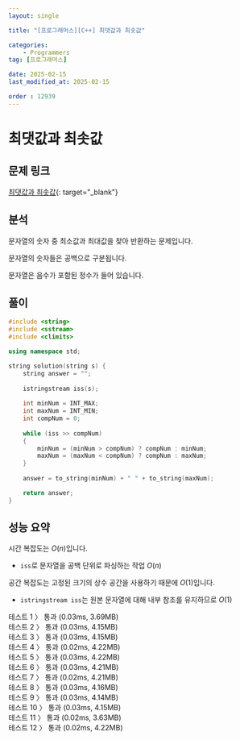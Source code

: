 ```yaml
---
layout: single

title: "[프로그래머스][C++] 최댓값과 최솟값"

categories:
    - Programmers
tag: [프로그래머스]

date: 2025-02-15
last_modified_at: 2025-02-15

order : 12939
---
```


# 최댓값과 최솟값

## 문제 링크

[최댓값과 최솟값](https://school.programmers.co.kr/learn/courses/30/lessons/12939){: target="_blank"}

## 분석

문자열의 숫자 중 최소값과 최대값을 찾아 반환하는 문제입니다.

문자열의 숫자들은 공백으로 구분됩니다.

문자열은 음수가 포함된 정수가 들어 있습니다.

## 풀이

```cpp
#include <string>
#include <sstream>
#include <climits>

using namespace std;

string solution(string s) {
    string answer = "";
    
    istringstream iss(s);
    
    int minNum = INT_MAX;
    int maxNum = INT_MIN;
    int compNum = 0;
    
    while (iss >> compNum)
    {
        minNum = (minNum > compNum) ? compNum : minNum;
        maxNum = (maxNum < compNum) ? compNum : maxNum;
    }
    
    answer = to_string(minNum) + " " + to_string(maxNum);

    return answer;
}
```

## 성능 요약

시간 복잡도는 $O(n)$입니다.

- `iss`로 문자열을 공백 단위로 파싱하는 작업 $O(n)$

공간 복잡도는 고정된 크기의 상수 공간을 사용하기 때문에 $O(1)$입니다.

- `istringstream iss`는 원본 문자열에 대해 내부 참조를 유지하므로 $O(1)$

테스트 1 〉 통과 (0.03ms, 3.69MB)  
테스트 2 〉 통과 (0.03ms, 4.15MB)  
테스트 3 〉 통과 (0.03ms, 4.15MB)  
테스트 4 〉 통과 (0.02ms, 4.22MB)  
테스트 5 〉 통과 (0.03ms, 4.22MB)  
테스트 6 〉 통과 (0.03ms, 4.21MB)  
테스트 7 〉 통과 (0.02ms, 4.21MB)  
테스트 8 〉 통과 (0.03ms, 4.16MB)  
테스트 9 〉 통과 (0.03ms, 4.14MB)  
테스트 10 〉 통과 (0.03ms, 4.15MB)  
테스트 11 〉 통과 (0.02ms, 3.63MB)  
테스트 12 〉 통과 (0.02ms, 4.22MB)  
